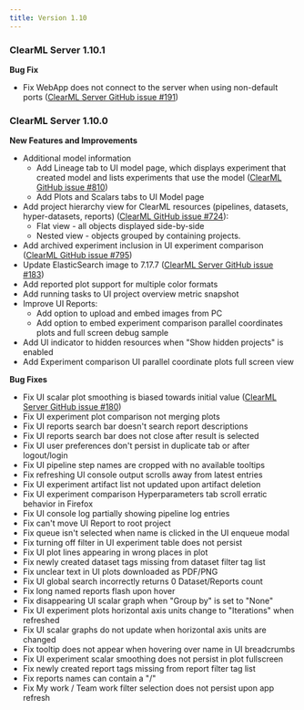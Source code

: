```yaml
---
title: Version 1.10
---
```


### ClearML Server 1.10.1

**Bug Fix**
* Fix WebApp does not connect to the server when using non-default ports ([ClearML Server GitHub issue #191](https://github.com/clearml/clearml-server/issues/191))

### ClearML Server 1.10.0

**New Features and Improvements**
* Additional model information
  * Add Lineage tab to UI model page, which displays experiment that created model and lists experiments that use the model ([ClearML GitHub issue #810](https://github.com/clearml/clearml/issues/810))
  * Add Plots and Scalars tabs to UI Model page
* Add project hierarchy view for ClearML resources (pipelines, datasets, hyper-datasets, reports) ([ClearML GitHub issue #724](https://github.com/clearml/clearml/issues/724)):
  * Flat view - all objects displayed side-by-side
  * Nested view - objects grouped by containing projects. 
* Add archived experiment inclusion in UI experiment comparison ([ClearML GitHub issue #795](https://github.com/clearml/clearml/issues/795))
* Update ElasticSearch image to 7.17.7 ([ClearML Server GitHub issue #183](https://github.com/clearml/clearml-server/issues/183))
* Add reported plot support for multiple color formats
* Add running tasks to UI project overview metric snapshot
* Improve UI Reports:
  * Add option to upload and embed images from PC
  * Add option to embed experiment comparison parallel coordinates plots and full screen debug sample
* Add UI indicator to hidden resources when "Show hidden projects" is enabled
* Add Experiment comparison UI parallel coordinate plots full screen view

**Bug Fixes**
* Fix UI scalar plot smoothing is biased towards initial value ([ClearML Server GitHub issue #180](https://github.com/clearml/clearml-server/issues/180))
* Fix UI experiment plot comparison not merging plots
* Fix UI reports search bar doesn't search report descriptions
* Fix UI reports search bar does not close after result is selected
* Fix UI user preferences don't persist in duplicate tab or after logout/login 
* Fix UI pipeline step names are cropped with no available tooltips
* Fix refreshing UI console output scrolls away from latest entries
* Fix UI experiment artifact list not updated upon artifact deletion
* Fix UI experiment comparison Hyperparameters tab scroll erratic behavior in Firefox
* Fix UI console log partially showing pipeline log entries
* Fix can't move UI Report to root project
* Fix queue isn't selected when name is clicked in the UI enqueue modal
* Fix turning off filter in UI experiment table does not persist
* Fix UI plot lines appearing in wrong places in plot
* Fix newly created dataset tags missing from dataset filter tag list
* Fix unclear text in UI plots downloaded as PDF/PNG
* Fix UI global search incorrectly returns 0 Dataset/Reports count  
* Fix long named reports flash upon hover
* Fix disappearing UI scalar graph when "Group by" is set to "None"
* Fix UI experiment plots horizontal axis units change to "Iterations" when refreshed
* Fix UI scalar graphs do not update when horizontal axis units are changed
* Fix tooltip does not appear when hovering over name in UI breadcrumbs
* Fix UI experiment scalar smoothing does not persist in plot fullscreen
* Fix newly created report tags missing from report filter tag list
* Fix reports names can contain a "/"
* Fix My work / Team work filter selection does not persist upon app refresh 

